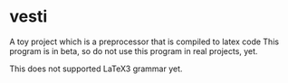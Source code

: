 # vesti

A toy project which is a preprocessor that is compiled to latex code
This program is in beta, so do not use this program in real projects, yet.

This does not supported LaTeX3 grammar yet.
